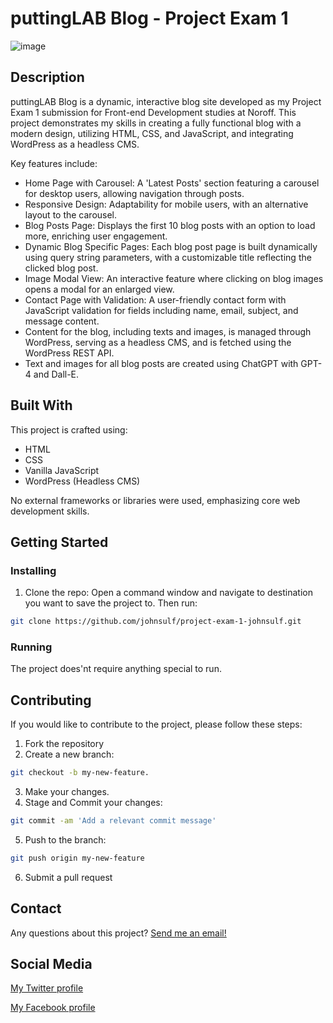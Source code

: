 # puttingLAB Blog - Project Exam 1

![image](https://erlendjohnsen.com/assets/images/puttinglab.jpg)

## Description
puttingLAB Blog is a dynamic, interactive blog site developed as my Project Exam 1 submission for Front-end Development studies at Noroff. This project demonstrates my skills in creating a fully functional blog with a modern design, utilizing HTML, CSS, and JavaScript, and integrating WordPress as a headless CMS.

Key features include:

- Home Page with Carousel: A 'Latest Posts' section featuring a carousel for desktop users, allowing navigation through posts.
- Responsive Design: Adaptability for mobile users, with an alternative layout to the carousel.
- Blog Posts Page: Displays the first 10 blog posts with an option to load more, enriching user engagement.
- Dynamic Blog Specific Pages: Each blog post page is built dynamically using query string parameters, with a customizable title reflecting the clicked blog post.
- Image Modal View: An interactive feature where clicking on blog images opens a modal for an enlarged view.
- Contact Page with Validation: A user-friendly contact form with JavaScript validation for fields including name, email, subject, and message content.
- Content for the blog, including texts and images, is managed through WordPress, serving as a headless CMS, and is fetched using the WordPress REST API.
- Text and images for all blog posts are created using ChatGPT with GPT-4 and Dall-E.

## Built With

This project is crafted using:

- HTML
- CSS
- Vanilla JavaScript
- WordPress (Headless CMS)

No external frameworks or libraries were used, emphasizing core web development skills.

## Getting Started

### Installing

1. Clone the repo:
Open a command window and navigate to destination you want to save the project to. Then run:
```bash
git clone https://github.com/johnsulf/project-exam-1-johnsulf.git
```

### Running

The project does'nt require anything special to run.

## Contributing

If you would like to contribute to the project, please follow these steps:

1. Fork the repository
2. Create a new branch:
```bash
git checkout -b my-new-feature.
```
3. Make your changes.
4. Stage and Commit your changes:
```bash
git commit -am 'Add a relevant commit message'
```
5. Push to the branch:
```bash
git push origin my-new-feature
```
6. Submit a pull request

## Contact

Any questions about this project? [Send me an email!](mailto:erlendjohns@gmail.com?subject=puttingLAB%20repo%20inquiry&body=Hi%20Erlend,%0A%0A)

## Social Media

[My Twitter profile](https://twitter.com/johnsulf)

[My Facebook profile](https://www.facebook.com/johnsulf)

